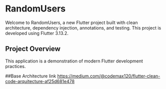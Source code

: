 # RandomUsers

Welcome to RandomUsers, a new Flutter project built with clean architecture, dependency injection, annotations, and testing. This project is developed using Flutter 3.13.2.

## Project Overview

This application is a demonstration of modern Flutter development practices.

##Base Architecture
link https://medium.com/@codemax120/flutter-clean-code-arquitecture-af25d681e478